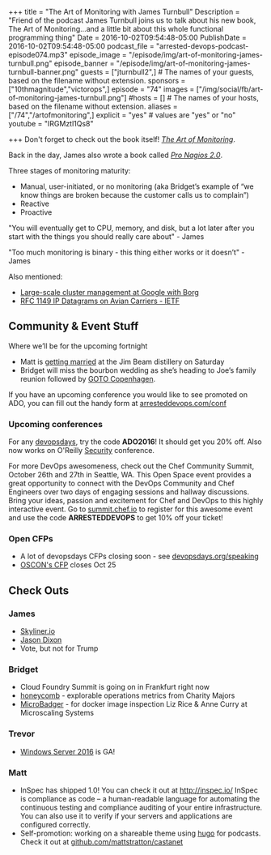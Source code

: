 +++
title = "The Art of Monitoring with James Turnbull"
Description = "Friend of the podcast James Turnbull joins us to talk about his new book, The Art of Monitoring...and a little bit about this whole functional programming thing"
Date = 2016-10-02T09:54:48-05:00
PublishDate = 2016-10-02T09:54:48-05:00
podcast_file = "arrested-devops-podcast-episode074.mp3"
episode_image = "/episode/img/art-of-monitoring-james-turnbull.png"
episode_banner = "/episode/img/art-of-monitoring-james-turnbull-banner.png"
guests = ["jturnbull2",] # The names of your guests, based on the filename without extension.
sponsors = ["10thmagnitude","victorops",]
episode = "74"
images = ["/img/social/fb/art-of-monitoring-james-turnbull.png"]
#hosts = [] # The names of your hosts, based on the filename without extension.
aliases = ["/74","/artofmonitoring",]
explicit = "yes" # values are "yes" or "no"
youtube = "IRGMztl1Qs8"

+++
Don't forget to check out the book itself! *[The Art of Monitoring](https://www.artofmonitoring.com/)*.

Back in the day, James also wrote a book called *[Pro Nagios 2.0](https://www.amazon.com/Nagios-Experts-Voice-Open-Source/dp/1590596099)*.

Three stages of monitoring maturity:
- Manual, user-initiated, or no monitoring (aka Bridget’s example of “we know things are broken because the customer calls us to complain”)
- Reactive
- Proactive

"You will eventually get to CPU, memory, and disk, but a lot later after you start with the things you should really care about" - James

"Too much monitoring is binary - this thing either works or it doesn’t" - James

Also mentioned:

- [Large-scale cluster management at Google with Borg](http://static.googleusercontent.com/media/research.google.com/en//pubs/archive/43438.pdf)
- [RFC 1149 IP Datagrams on Avian Carriers - IETF](https://www.ietf.org/rfc/rfc1149.txt)


## Community & Event Stuff

Where we’ll be for the upcoming fortnight
- Matt is [getting married](https://www.bourbonwedding.com/) at the Jim Beam distillery on Saturday
- Bridget will miss the bourbon wedding as she’s heading to Joe’s family reunion followed by [GOTO Copenhagen](https://gotocon.com/cph-2016/).

If you have an upcoming conference you would like to see promoted on ADO, you can fill out the handy form at [arresteddevops.com/conf](https://arresteddevops.com/conf)

### Upcoming conferences

For any [devopsdays](http://devopsdays.org), try the code **ADO2016**! It should get you 20% off.
Also now works on O'Reilly [Security](http://conferences.oreilly.com/security) conference.

For more DevOps awesomeness, check out the Chef Community Summit, October 26th and 27th in Seattle, WA. This Open Space event provides a great opportunity to connect with the DevOps Community and Chef Engineers over two days of engaging sessions and hallway discussions. Bring your ideas, passion and excitement for Chef and DevOps to this highly interactive event. Go to [summit.chef.io](http://summit.chef.io) to register for this awesome event and use the code **ARRESTEDDEVOPS** to get 10% off your ticket!

### Open CFPs

* A lot of devopsdays CFPs closing soon - see [devopsdays.org/speaking](https://devopsdays.org/speaking)
* [OSCON's CFP](http://conferences.oreilly.com/oscon/oscon-tx/public/cfp/502) closes Oct 25

## Check Outs

### James
- [Skyliner.io](http://skyliner.io)
- [Jason Dixon](http://obfuscurity.com/)
- Vote, but not for Trump

### Bridget
- Cloud Foundry Summit is going on in Frankfurt right now
- [honeycomb](https://honeycomb.io/) - explorable operations metrics from Charity Majors
- [MicroBadger](http://microbadger.com/) - for docker image inspection Liz Rice & Anne Curry at Microscaling Systems

### Trevor
- [Windows Server 2016](https://www.microsoft.com/en-us/cloud-platform/windows-server) is GA!

### Matt
- InSpec has shipped 1.0! You can check it out at http://inspec.io/ InSpec is compliance as code – a human-readable language for automating the continuous testing and compliance auditing of your entire infrastructure. You can also use it to verify if your servers and applications are configured correctly.
- Self-promotion: working on a shareable theme using [hugo](https://gohugo,io) for podcasts. Check it out at [github.com/mattstratton/castanet](https://github.com/mattstratton/castanet)
